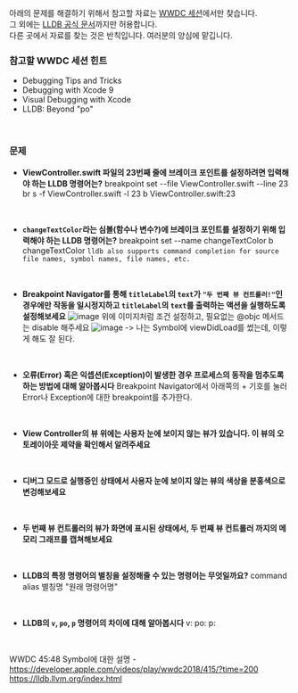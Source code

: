 아래의 문제를 해결하기 위해서 참고할 자료는 [WWDC 세션](https://developer.apple.com/videos/play/wwdc2018/415)에서만 찾습니다.    
그 외에는 [LLDB 공식 문서](https://lldb.llvm.org/)까지만 허용합니다.  
다른 곳에서 자료를 찾는 것은 반칙입니다. 여러분의 양심에 맡깁니다.

### 참고할 WWDC 세션 힌트

* Debugging Tips and Tricks
* Debugging with Xcode 9
* Visual Debugging with Xcode
* LLDB: Beyond "po"

&nbsp;

### 문제

- **ViewController.swift 파일의 23번째 줄에 브레이크 포인트를 설정하려면 입력해야 하는 LLDB 명령어는?** 
  breakpoint set --file ViewController.swift --line 23
  br s -f ViewController.swift -l 23
  b ViewController.swift:23

&nbsp;

- **`changeTextColor`라는 심볼(함수나 변수?)에 브레이크 포인트를 설정하기 위해 입력해야 하는 LLDB 명령어는?** 
  breakpoint set --name changeTextColor
  b changeTextColor
  `lldb also supports command completion for source file names, symbol names, file names, etc.`

&nbsp;

- **Breakpoint Navigator를 통해 `titleLabel`의 `text`가 `"두 번째 뷰 컨트롤러!"`인 경우에만 작동을 일시정지하고 `titleLabel`의 `text`를 출력하는 액션을 실행하도록 설정해보세요**
  ![image](https://user-images.githubusercontent.com/39452092/125762551-4ea2f992-51d4-44a2-b5aa-285d37c105a8.png)
  위에 이미지처럼 조건 설정하고, 필요없는 @objc 메서드는 disable 해주세요
  ![image](https://user-images.githubusercontent.com/39452092/125762586-eefa02dc-af2a-427d-9a26-7fd6f5d47b10.png)
  -> 나는 Symbol에 viewDidLoad를 썼는데, 이렇게 해도 잘 된다. 
  

&nbsp;

- **오류(Error) 혹은 익셉션(Exception)이 발생한 경우 프로세스의 동작을 멈추도록 하는 방법에 대해 알아봅시다**
  Breakpoint Navigator에서 아래쪽의 + 기호를 눌러 Error나 Exception에 대한 breakpoint를 추가한다. 

  

&nbsp;

- **View Controller의 뷰 위에는 사용자 눈에 보이지 않는 뷰가 있습니다. 이 뷰의 오토레이아웃 제약을 확인해서 알려주세요**

  

&nbsp;

- **디버그 모드로 실행중인 상태에서 사용자 눈에 보이지 않는 뷰의 색상을 분홍색으로 변겅해보세요**

  

&nbsp;


- **두 번째 뷰 컨트롤러의 뷰가 화면에 표시된 상태에서, 두 번째 뷰 컨트롤러 까지의 메모리 그래프를 캡쳐해보세요**

  

&nbsp;


- **LLDB의 특정 명령어의 별칭을 설정해줄 수 있는 명령어는 무엇일까요?**
  command alias 별칭명 "원래 명령어명"

&nbsp;


- **LLDB의 `v`, `po`, `p` 명령어의 차이에 대해 알아봅시다**
  v:
  po:
  p: 

&nbsp;

WWDC 45:48 Symbol에 대한 설명 - https://developer.apple.com/videos/play/wwdc2018/415/?time=200
https://lldb.llvm.org/index.html
